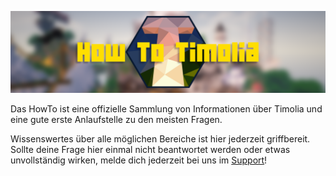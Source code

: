 ![Das HowTo](HowToTimolia.png)

Das HowTo ist eine offizielle Sammlung von Informationen über Timolia und eine gute erste Anlaufstelle zu den meisten Fragen.

Wissenswertes über alle möglichen Bereiche ist hier jederzeit griffbereit. 
Sollte deine Frage hier einmal nicht beantwortet werden oder etwas unvollständig wirken, melde dich jederzeit bei uns im [Support](/faq/#wer-supportet-mich-wenn-ich-fragen-habe)!
